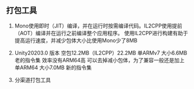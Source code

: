 ## 打包工具
1. Mono使用即时（JIT）编译，并在运行时按需编译代码。IL2CPP使用提前（AOT）编译并在运行之前编译整个应用程序。
    使用IL2CPP进行构建有助于提高运行速度，并减少包体大小比使用Mono少了8MB
2. Unity20203.0 版本 空包12.2MB（IL2CPP）22.2MB
   单ARMv7 大小6.6MB  老的指令集 效率没有ARM64高 可以去掉减小包体，为了兼容一般还是加上
   单ARM64 大小7.0MB  新的指令集 

3. 分渠道打包工具



